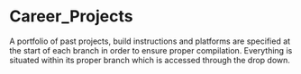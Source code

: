 # Career_Projects
A portfolio of past projects, build instructions and platforms are specified at the start of each branch in order to ensure proper compilation.  Everything is situated within its proper branch which is accessed through the drop down.   



